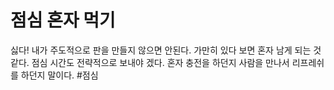 # 점심 혼자 먹기
싫다!
내가 주도적으로 판을 만들지 않으면 안된다. 
가만히 있다 보면 혼자 남게 되는 것 같다. 
점심 시간도 전략적으로 보내야 겠다. 
혼자 충전을 하던지 사람을 만나서 리프레쉬를 하던지 말이다. 
#점심